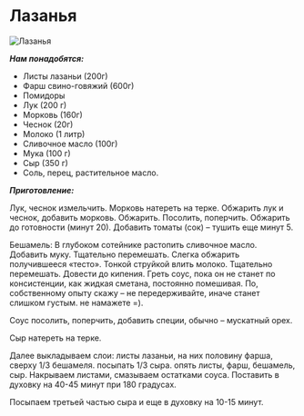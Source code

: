 # Лазанья
![Лазанья](/images/Kulinar/Second/lazanya.jpg 'Лазанья')

_**Нам понадобятся:**_

* Листы лазаньи (200г)
* Фарш свино-говяжий (600г)
* Помидоры
* Лук (200 г)
* Морковь (160г)
* Чеснок (20г)
* Молоко (1 литр)
* Сливочное масло (100г)
* Мука (100 г)
* Сыр (350 г)
* Соль, перец, растительное масло.

_**Приготовление:**_

Лук, чеснок измельчить. Морковь натереть на терке. Обжарить лук и чеснок, добавить морковь. Обжарить. Посолить, поперчить. Обжарить до готовности (минут 20). Добавить томаты (сок) – тушить еще минут 5.

Бешамель: В глубоком сотейнике растопить сливочное масло. Добавить муку. Тщательно перемешать. Слегка обжарить получившееся «тесто». Тонкой струйкой влить молоко. Тщательно перемешать. Довести до кипения. Греть соус, пока он не станет по консистенции, как жидкая сметана, постоянно помешивая. По, собственному опыту скажу – не передерживайте, иначе станет слишком густым. не намажете =).

Соус посолить, поперчить, добавить специи, обычно – мускатный орех.

Сыр натереть на терке.

Далее выкладываем слои: листы лазаньи, на них половину фарша, сверху 1/3 бешамеля. посыпать 1/3 сыра.
опять листы, фарш, бешамель, сыр. Накрываем листами, смазываем остатками соуса. Поставить в духовку на 40-45 минут при 180 градусах.

Посыпаем третьей частью сыра и еще в духовку на 10-15 минут.
